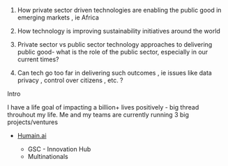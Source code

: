 1. How private sector driven technologies are enabling the public good in emerging markets , ie Africa

2. How technology is improving sustainability initiatives around the world

3. Private sector vs public sector technology approaches to delivering public good- what is the role of the public sector, especially in our current times?

4. Can tech go too far in delivering such outcomes , ie issues like data privacy , control over citizens , etc. ?

  

Intro

I have a life goal of impacting a billion+ lives positively - big thread throuhout my life. Me and my teams are currently running 3 big projects/ventures

- [Humain.ai](http://humain.ai)
    
    - GSC - Innovation Hub
    - Multinationals